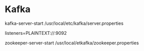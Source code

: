 # Kafka

kafka-server-start /usr/local/etc/kafka/server.properties

listeners=PLAINTEXT://:9092

zookeeper-server-start /usr/local/etkafka/zookeeper.properties
